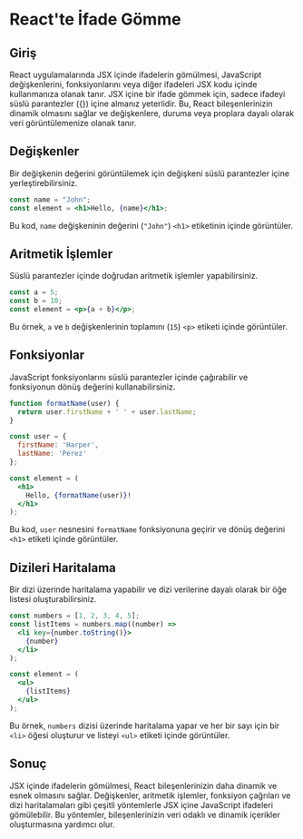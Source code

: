 # React'te İfade Gömme

## Giriş
React uygulamalarında JSX içinde ifadelerin gömülmesi, JavaScript değişkenlerini, fonksiyonlarını veya diğer ifadeleri JSX kodu içinde kullanmanıza olanak tanır. JSX içine bir ifade gömmek için, sadece ifadeyi süslü parantezler ({}) içine almanız yeterlidir. Bu, React bileşenlerinizin dinamik olmasını sağlar ve değişkenlere, duruma veya proplara dayalı olarak veri görüntülemenize olanak tanır.

## Değişkenler
Bir değişkenin değerini görüntülemek için değişkeni süslü parantezler içine yerleştirebilirsiniz.

```jsx
const name = "John";
const element = <h1>Hello, {name}</h1>;
```

Bu kod, `name` değişkeninin değerini (`"John"`) `<h1>` etiketinin içinde görüntüler.

## Aritmetik İşlemler
Süslü parantezler içinde doğrudan aritmetik işlemler yapabilirsiniz.

```jsx
const a = 5;
const b = 10;
const element = <p>{a + b}</p>;
```

Bu örnek, `a` ve `b` değişkenlerinin toplamını (`15`) `<p>` etiketi içinde görüntüler.

## Fonksiyonlar
JavaScript fonksiyonlarını süslü parantezler içinde çağırabilir ve fonksiyonun dönüş değerini kullanabilirsiniz.

```jsx
function formatName(user) {
  return user.firstName + ' ' + user.lastName;
}

const user = {
  firstName: 'Harper',
  lastName: 'Perez'
};

const element = (
  <h1>
    Hello, {formatName(user)}!
  </h1>
);
```

Bu kod, `user` nesnesini `formatName` fonksiyonuna geçirir ve dönüş değerini `<h1>` etiketi içinde görüntüler.

## Dizileri Haritalama
Bir dizi üzerinde haritalama yapabilir ve dizi verilerine dayalı olarak bir öğe listesi oluşturabilirsiniz.

```jsx
const numbers = [1, 2, 3, 4, 5];
const listItems = numbers.map((number) =>
  <li key={number.toString()}>
    {number}
  </li>
);

const element = (
  <ul>
    {listItems}
  </ul>
);
```

Bu örnek, `numbers` dizisi üzerinde haritalama yapar ve her bir sayı için bir `<li>` öğesi oluşturur ve listeyi `<ul>` etiketi içinde görüntüler.

## Sonuç
JSX içinde ifadelerin gömülmesi, React bileşenlerinizin daha dinamik ve esnek olmasını sağlar. Değişkenler, aritmetik işlemler, fonksiyon çağrıları ve dizi haritalamaları gibi çeşitli yöntemlerle JSX içine JavaScript ifadeleri gömülebilir. Bu yöntemler, bileşenlerinizin veri odaklı ve dinamik içerikler oluşturmasına yardımcı olur.